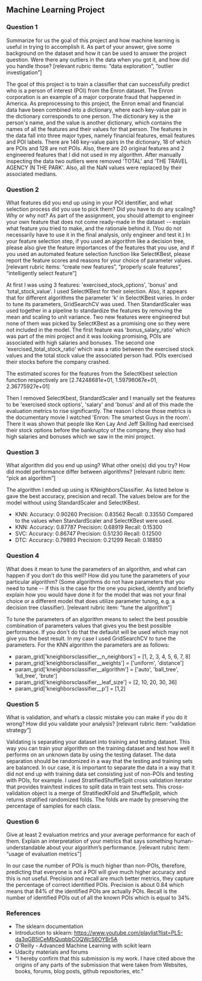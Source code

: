 
## Machine Learning Project

### Question 1 
Summarize for us the goal of this project and how machine learning is useful in trying to accomplish it. As part of your answer, give some background on the dataset and how it can be used to answer the project question. Were there any outliers in the data when you got it, and how did you handle those?  [relevant rubric items: “data exploration”, “outlier investigation”]

The goal of this project is to train a classifier that can successfully predict who is a person of interest (POI) from the Enron dataset. The Enron corporation is an example of a major corporate fraud that happened in America. As preprocessing to this project, the Enron email and financial data have been combined into a dictionary, where each key-value pair in the dictionary corresponds to one person. The dictionary key is the person's name, and the value is another dictionary, which contains the names of all the features and their values for that person. The features in the data fall into three major types, namely financial features, email features and POI labels. There are 146 key-value pairs in the dictionary, 18 of which are POIs and 128 are not POIs. Also, there are 20 original features and 2 engineered features that I did not used in my algorithm. After manually inspecting the data two outliers were removed 'TOTAL' and 'THE TRAVEL AGENCY IN THE PARK'. Also, all the NaN values were replaced by their associated medians.

### Question 2
What features did you end up using in your POI identifier, and what selection process did you use to pick them? Did you have to do any scaling? Why or why not? As part of the assignment, you should attempt to engineer your own feature that does not come ready-made in the dataset -- explain what feature you tried to make, and the rationale behind it. (You do not necessarily have to use it in the final analysis, only engineer and test it.) In your feature selection step, if you used an algorithm like a decision tree, please also give the feature importances of the features that you use, and if you used an automated feature selection function like SelectKBest, please report the feature scores and reasons for your choice of parameter values.  [relevant rubric items: “create new features”, “properly scale features”, “intelligently select feature”]


At first I was using 3 features: 'exercised_stock_options', 'bonus' and 'total_stock_value'. I used SelectKBest for their selection. Also, it appears that for different algorithms the parameter 'k' in SelectKBest varies. In order to tune its parameters, GridSearchCV was used. Then StandardScaler was used together in a pipeline to standardize the features by removing the mean and scaling to unit variance. Two new features were engineered but none of them was picked by SelectKBest as a promising one so they were not included in the model. The first feature was 'bonus_salary_ratio' which was part of the mini project and it was looking promising, POIs are associated with high salaries and bonuses. The second one 'exercised_total_stock_ratio' which was a ratio between the exercised stock values and the total stock value the associated person had. POIs exercised their stocks before the company crashed.

The estimated scores for the features from the SelectKbest selection function respectively are [2.74248681e+01, 1.59796067e+01, 2.36775927e+01]

Then I removed SelectKbest, StandardScaler and I manually set the features to be 'exercised stock options', 'salary' and 'bonus' and all of this made the evaluation metrics to rise significantly. The reason I chose those metrics is the documentary movie I watched 'Enron: The smartest Guys in the room'. There it was shown that people like Ken Lay And Jeff Skilling had exercised their stock options before the bankruptcy of the company, they also had high salaries and bonuses which we saw in the mini project.

### Question 3
What algorithm did you end up using? What other one(s) did you try? How did model performance differ between algorithms?  [relevant rubric item: “pick an algorithm”]

The algorithm I ended up using is KNeighborsClassifier. As listed below is gave the best accuracy, precision and recall. The values below are for the model without using StandardScaler and SelectKBest.
 - KNN: Accuracy: 0.90260	Precision: 0.83562	Recall: 0.33550
Compared to the values when StandardScaler and SelectKBest were used.
 - KNN: Accuracy: 0.87787	Precision: 0.68919	Recall: 0.15300
 - SVC: Accuracy: 0.86747	Precision: 0.51230	Recall: 0.12500 
 - DTC: Accuracy: 0.79893	Precision: 0.21299	Recall: 0.18850 


### Question 4
What does it mean to tune the parameters of an algorithm, and what can happen if you don’t do this well?  How did you tune the parameters of your particular algorithm? (Some algorithms do not have parameters that you need to tune -- if this is the case for the one you picked, identify and briefly explain how you would have done it for the model that was not your final choice or a different model that does utilize parameter tuning, e.g. a decision tree classifier).  [relevant rubric item: “tune the algorithm”]

To tune the parameters of an algorithm means to select the best possible combination of parameters values that gives you the best possible performance. If you don't do that the defaulst will be used which may not give you the best result. In my case I used GridSearchCV to tune the parameters. For the KNN algorithm the parameters are as follows:

 - param_grid['kneighborsclassifier__n_neighbors'] = [1, 2, 3, 4, 5, 6, 7, 8]
 - param_grid['kneighborsclassifier__weights'] = ['uniform', 'distance']
 - param_grid['kneighborsclassifier__algorithm'] = ['auto', 'ball_tree', 'kd_tree', 'brute']
 - param_grid['kneighborsclassifier__leaf_size'] = [2, 10, 20, 30, 36]
 - param_grid['kneighborsclassifier__p'] = [1,2]
 
 
### Question 5
What is validation, and what’s a classic mistake you can make if you do it wrong? How did you validate your analysis?  [relevant rubric item: “validation strategy”]

Validating is separating your dataset into training and testing dataset. This way you can train your algorithm on the training dataset and test how well it performs on an unknown data by using the testing dataset. The data separation should be randomized in a way that the testing and training sets are balanced. In our case, it is important to separate the data in a way that it did not end up with training data set consisting just of non-POIs and testing with POIs, for example.
I used StratifiedShuffleSplit cross validation iterator that provides train/test indices to split data in train test sets. This cross-validation object is a merge of StratifiedKFold and ShuffleSplit, which returns stratified randomized folds. The folds are made by preserving the percentage of samples for each class.

### Question 6
Give at least 2 evaluation metrics and your average performance for each of them.  Explain an interpretation of your metrics that says something human-understandable about your algorithm’s performance. [relevant rubric item: “usage of evaluation metrics”]

In our case the number of POIs is much higher than non-POIs, therefore, predicting that everyone is not a POI will give much higher accuracy and this is not useful. Precision and recall are much better metrics, they capture the percentage of correct identified POIs. Precision is about 0.84 which means that 84% of the identified POIs are actually POIs. Recall is the number of identified POIs out of all the known POIs which is equal to 34%.

### References
 - The sklearn documentation
 - Introduction to sklearn: https://www.youtube.com/playlist?list=PL5-da3qGB5ICeMbQuqbbCOQWcS6OYBr5A
 - O'Reilly - Advanced Machine Learning with scikit learn
 - Udacity materials and forums
 -  “I hereby confirm that this submission is my work. I have cited above the origins of any parts of the submission that were taken from Websites, books, forums, blog posts, github repositories, etc."



    
